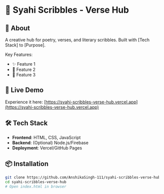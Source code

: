 # 📝 Syahi Scribbles - Verse Hub  


## 🌟 About  
A creative hub for poetry, verses, and literary scribbles. Built with [Tech Stack] to [Purpose].  

Key Features:  
- ✨ Feature 1  
- 🎨 Feature 2  
- 📱 Feature 3  

## 🚀 Live Demo  
Experience it here: [https://syahi-scribbles-verse-hub.vercel.app](https://syahi-scribbles-verse-hub.vercel.app)  

## 🛠️ Tech Stack  
- **Frontend**: HTML, CSS, JavaScript  
- **Backend**: (Optional) Node.js/Firebase  
- **Deployment**: Vercel/GitHub Pages  

## 📦 Installation  
```bash
git clone https://github.com/AnshikaSingh-111/syahi-scribbles-verse-hub.git
cd syahi-scribbles-verse-hub
# Open index.html in browser
